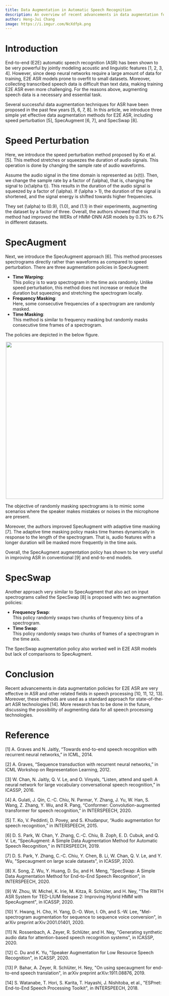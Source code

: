 ```yaml
---
title: Data Augmentation in Automatic Speech Recognition
description: An overview of recent advancements in data augmentation for automatic speech recognition.
author: Heng-Jui Chang
image: https://i.imgur.com/NcXdfpk.png
---
```


# Introduction

End-to-end (E2E) automatic speech recognition (ASR) has been shown to be very powerful by jointly modeling acoustic and linguistic features [1, 2, 3, 4]. However, since deep neural networks require a large amount of data for training, E2E ASR models prone to overfit to small datasets. Moreover, collecting transcribed speech data is difficult than text data, making training E2E ASR even more challenging. For the reasons above, augmenting speech data is a necessary and essential task.

Several successful data augmentation techniques for ASR have been proposed in the past few years [5, 6, 7, 8]. In this article, we introduce three simple yet effective data augmentation methods for E2E ASR, including speed perturbation [5], SpecAugment [6, 7], and SpecSwap [8].

# Speed Perturbation

Here, we introduce the speed perturbation method proposed by Ko et al. [5]. This method stretches or squeezes the duration of audio signals. This operation is done by changing the sample rate of audio waveforms.

Assume the audio signal in the time domain is represented as \(x(t)\). Then, we change the sample rate by a factor of \(\alpha\), that is, changing the signal to \(x(\alpha t)\). This results in the duration of the audio signal is squeezed by a factor of \(\alpha\). If \(\alpha > 1\), the duration of the signal is shortened, and the signal energy is shifted towards higher frequencies.

They set \(\alpha\) to \(0.9\), \(1.0\), and \(1.1\) in their experiments, augmenting the dataset by a factor of three. Overall, the authors showed that this method had improved the WERs of HMM-DNN ASR models by 0.3% to 6.7% in different datasets.


# SpecAugment

Next, we introduce the SpecAugment approach [6]. This method processes spectrograms directly rather than waveforms as compared to speed perturbation. There are three augmentation policies in SpecAugment:
* **Time Warping**:  
  This policy is to warp spectrogram in the time axis randomly. Unlike speed perturbation, this method does not increase or reduce the duration but squeezing and stretching the spectrogram locally.
* **Frequency Masking**:  
  Here, some consecutive frequencies of a spectrogram are randomly masked.
* **Time Masking**:  
  This method is similar to frequency masking but randomly masks consecutive time frames of a spectrogram.

The policies are depicted in the below figure.

<p align="center">
<img src="https://i.imgur.com/NcXdfpk.png" width="500">
</p>

The objective of randomly masking spectrograms is to mimic some scenarios where the speaker makes mistakes or noises in the microphone are present.

Moreover, the authors improved SpecAugment with adaptive time masking [7]. The adaptive time masking policy masks time frames dynamically in response to the length of the spectrogram. That is, audio features with a longer duration will be masked more frequently in the time axis.

Overall, the SpecAugment augmentation policy has shown to be very useful in improving ASR in conventional [9] and end-to-end models.


# SpecSwap

Another approach very similar to SpecAugment that also act on input spectrograms called the SpecSwap [8] is proposed with two augmentation policies:
* **Frequency Swap**:  
  This policy randomly swaps two chunks of frequency bins of a spectrogram.
* **Time Swap**:  
  This policy randomly swaps two chunks of frames of a spectrogram in the time axis.

The SpecSwap augmentation policy also worked well in E2E ASR models but lack of comparisons to SpecAugment.


# Conclusion

Recent advancements in data augmentation policies for E2E ASR are very effective in ASR and other related fields in speech processing [10, 11, 12, 13]. Moreover, these methods are used as a standard approach for state-of-the-art ASR technologies [14]. More research has to be done in the future, discussing the possibility of augmenting data for all speech processing technologies.


# Reference

[1] A. Graves and N. Jaitly, “Towards end-to-end speech recognition with recurrent neural networks,” in ICML, 2014.

[2] A. Graves, “Sequence transduction with recurrent neural networks,” in ICML Workshop on Representation Learning, 2012.

[3] W. Chan, N. Jaitly, Q. V. Le, and O. Vinyals, “Listen, attend and spell: A neural network for large vocabulary conversational speech recognition,” in ICASSP, 2016.

[4] A. Gulati, J. Qin, C.-C. Chiu, N. Parmar, Y. Zhang, J. Yu, W. Han, S. Wang, Z. Zhang, Y. Wu, and R. Pang, “Conformer: Convolution-augmented transformer for speech recognition,” in INTERSPEECH, 2020.

[5] T. Ko, V. Peddinti, D. Povey, and S. Khudanpur, “Audio augmentation for speech recognition,” in INTERSPEECH, 2015.

[6] D. S. Park, W. Chan, Y. Zhang, C.-C. Chiu, B. Zoph, E. D. Cubuk, and Q. V. Le, “SpecAugment: A Simple Data Augmentation Method for Automatic Speech Recognition,” in INTERSPEECH, 2019.

[7] D. S. Park, Y. Zhang, C.-C. Chiu, Y. Chen, B. Li, W. Chan, Q. V. Le, and Y. Wu, "Specaugment on large scale datasets", in ICASSP, 2020.

[8] X. Song, Z. Wu, Y. Huang, D. Su, and H. Meng, "SpecSwap: A Simple Data Augmentation Method for End-to-End Speech Recognition", in INTERSPEECH, 2020.

[9] W. Zhou, W. Michel, K. Irie, M. Kitza, R. Schlüter, and H. Ney, "The RWTH ASR System for TED-LIUM Release 2: Improving Hybrid HMM with SpecAugment", in ICASSP, 2020.

[10] Y. Hwang, H. Cho, H. Yang, D.-O. Won, I. Oh, and S.-W. Lee, "Mel-spectrogram augmentation for sequence to sequence voice conversion", in arXiv preprint arXiv:2001.01401, 2020.

[11] N. Rossenbach, A. Zeyer, R. Schlüter, and H. Ney, "Generating synthetic audio data for attention-based speech recognition systems", in ICASSP, 2020.

[12] C. Du and K. Yu, "Speaker Augmentation for Low Resource Speech Recognition", in ICASSP, 2020.

[13] P. Bahar, A. Zeyer, R. Schlüter, H. Ney, "On using specaugment for end-to-end speech translation", in arXiv preprint arXiv:1911.08876, 2019.

[14] S. Watanabe, T. Hori, S. Karita, T. Hayashi, J. Nishitoba, et al., "ESPnet: End-to-End Speech Processing Toolkit", in INTERSPEECH, 2018.
